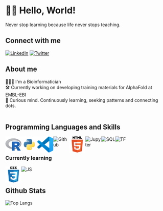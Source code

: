 
<div align="center">
<h1 align="left">
👋🏼 Hello, World!</h1>
</div>  

Never stop learning because life never stops teaching.

<h2 align="left"> Connect with me </h2>

[![LinkedIn](https://img.shields.io/badge/LinkedIn-0077B5?style=for-the-badge&logo=linkedin&logoColor=white)](https://www.linkedin.com/in/paulynamagana/)
[![Twitter](https://img.shields.io/badge/Twitter-1DA1F2?style=for-the-badge&logo=twitter&logoColor=white)](https://twitter.com/PaulynaMagana)

<div align="left">
<h2 align"left"> About me </h2>
👩🏻‍🔬  I'm a Bioinformatician <br />
🛠  Currently working on developing training materials for AlphaFold at EMBL-EBI <br/>
👀  Curious mind. Continuously learning, seeking patterns and connecting dots.  <br/>


</div>


<br>
<div align="left">
    <h2 align='left'>
    Programming Languages and Skills </h2>
    
<img align="left" alt="R" width="50px"
     src="https://raw.githubusercontent.com/github/explore/80688e429a7d4ef2fca1e82350fe8e3517d3494d/topics/r/r.png" />
<img align="left" alt="Python" width="50px"
     src="https://raw.githubusercontent.com/github/explore/80688e429a7d4ef2fca1e82350fe8e3517d3494d/topics/python/python.png" />
<img align="left" alt="Visual Studio Code" width="50px"
     src="https://raw.githubusercontent.com/github/explore/80688e429a7d4ef2fca1e82350fe8e3517d3494d/topics/visual-studio-code/visual-studio-code.png" />
<img align="left" alt="Github" width="50px"
     src="https://img.icons8.com/ios-glyphs/50/ffffff/github.png"/>
<img align="left" alt="HTML5" width="50px"
     src="https://raw.githubusercontent.com/github/explore/80688e429a7d4ef2fca1e82350fe8e3517d3494d/topics/html/html.png" />

<img align="left" alt="Jupyter" width="50px"
     src="https://cdn.jsdelivr.net/gh/devicons/devicon/icons/jupyter/jupyter-original-wordmark.svg"/>
<img align="left" alt="SQL"
     src="https://img.icons8.com/color/50/000000/postgreesql.png"/>
<img align="left" alt="TF" width="50px"
     src="https://cdn.jsdelivr.net/gh/devicons/devicon/icons/tensorflow/tensorflow-original.svg" />

<br>
<br>

    
<div align="left">
 <h3 align='left'>
    Currently learning </h3>

<img align="left" alt="CSS3" width="50px"
     src="https://raw.githubusercontent.com/github/explore/80688e429a7d4ef2fca1e82350fe8e3517d3494d/topics/css/css.png" />
<img align="left" alt="JS" width="50px"
      src="https://cdn.jsdelivr.net/gh/devicons/devicon/icons/javascript/javascript-plain.svg"/>

</div>

<br>
<br>
<div align="left">
    <h2 align='left'>
Github Stats</h2>

![Top Langs](https://github-readme-stats.vercel.app/api/top-langs/?username=paulynamagana&hide_progress=true)
